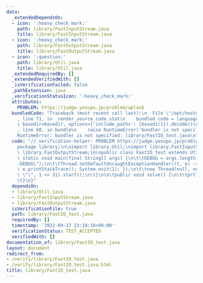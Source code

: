 ```yaml
---
data:
  _extendedDependsOn:
  - icon: ':heavy_check_mark:'
    path: library/FastInputStream.java
    title: library/FastInputStream.java
  - icon: ':heavy_check_mark:'
    path: library/FastOutputStream.java
    title: library/FastOutputStream.java
  - icon: ':question:'
    path: library/Util.java
    title: library/Util.java
  _extendedRequiredBy: []
  _extendedVerifiedWith: []
  _isVerificationFailed: false
  _pathExtension: java
  _verificationStatusIcon: ':heavy_check_mark:'
  attributes:
    PROBLEM: https://judge.yosupo.jp/problem/aplusb
  bundledCode: "Traceback (most recent call last):\n  File \"/opt/hostedtoolcache/Python/3.10.6/x64/lib/python3.10/site-packages/onlinejudge_verify/documentation/build.py\"\
    , line 71, in _render_source_code_stat\n    bundled_code = language.bundle(stat.path,\
    \ basedir=basedir, options={'include_paths': [basedir]}).decode()\n  File \"/opt/hostedtoolcache/Python/3.10.6/x64/lib/python3.10/site-packages/onlinejudge_verify/languages/user_defined.py\"\
    , line 68, in bundle\n    raise RuntimeError('bundler is not specified: {}'.format(str(path)))\n\
    RuntimeError: bundler is not specified: library/FastIO_test.java\n"
  code: "// verification-helper: PROBLEM https://judge.yosupo.jp/problem/aplusb\n\n\
    package library;\n\nimport library.Util;\nimport library.FastInputStream;\nimport\
    \ library.FastOutputStream;\n\npublic class FastIO_test extends Util {\n\tpublic\
    \ static void main(final String[] args) {\n\t\tDEBUG = args.length > 0 && args[0].equals(\"\
    -DEBUG\");\n\t\tThread.setDefaultUncaughtExceptionHandler((t, e) -> { flush();\
    \ e.printStackTrace(); System.exit(1); });\n\t\tnew Thread(null, new FastIO_test(),\
    \ \"\", 1 << 31).start();\n\t}\n\n\tpublic void solve() {\n\t\tprtln(nl() + nl());\n\
    \t}\n}"
  dependsOn:
  - library/Util.java
  - library/FastInputStream.java
  - library/FastOutputStream.java
  isVerificationFile: true
  path: library/FastIO_test.java
  requiredBy: []
  timestamp: '2022-09-17 23:18:18+09:00'
  verificationStatus: TEST_ACCEPTED
  verifiedWith: []
documentation_of: library/FastIO_test.java
layout: document
redirect_from:
- /verify/library/FastIO_test.java
- /verify/library/FastIO_test.java.html
title: library/FastIO_test.java
---
```

